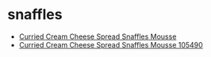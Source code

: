 # snaffles

 * [Curried Cream Cheese Spread Snaffles Mousse](../../index/c/curried-cream-cheese-spread-snaffles-mousse-105490.json)
 * [Curried Cream Cheese Spread Snaffles Mousse 105490](../../index/c/curried-cream-cheese-spread-snaffles-mousse-105490.json)
